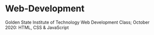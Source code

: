 # Web-Development
Golden State Institute of Technology Web Development Class; October 2020: HTML, CSS &amp; JavaScript
